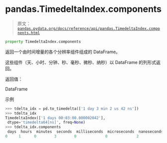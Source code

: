 # pandas.TimedeltaIndex.components

> 原文：[`pandas.pydata.org/docs/reference/api/pandas.TimedeltaIndex.components.html`](https://pandas.pydata.org/docs/reference/api/pandas.TimedeltaIndex.components.html)

```py
property TimedeltaIndex.components
```

返回一个由时间增量的各个分辨率组件组成的 DataFrame。

这些组件（天、小时、分钟、秒、毫秒、微秒、纳秒）以 DataFrame 的列形式返回。

返回值：

DataFrame

示例

```py
>>> tdelta_idx = pd.to_timedelta(['1 day 3 min 2 us 42 ns'])
>>> tdelta_idx
TimedeltaIndex(['1 days 00:03:00.000002042'],
 dtype='timedelta64[ns]', freq=None)
>>> tdelta_idx.components
 days  hours  minutes  seconds  milliseconds  microseconds  nanoseconds
0     1      0        3        0             0             2           42 
```
